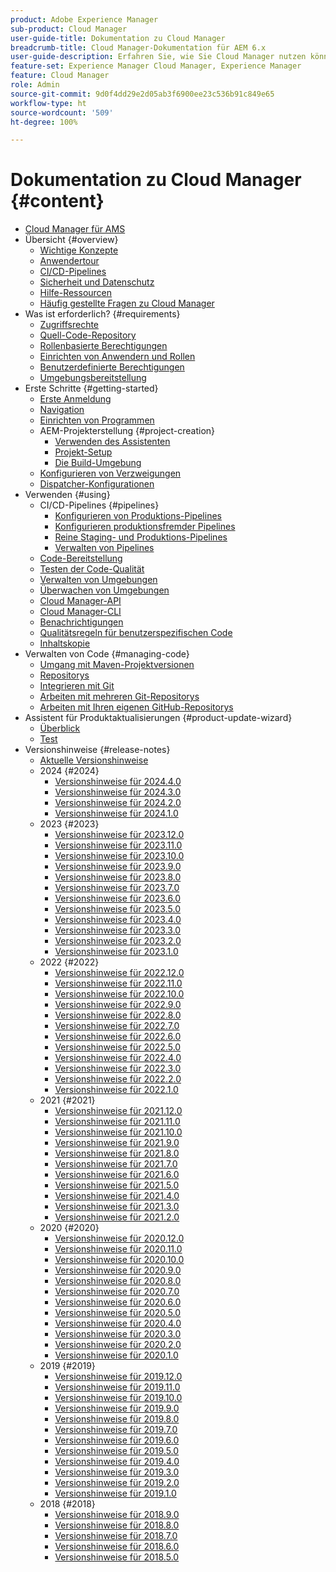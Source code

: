 ```yaml
---
product: Adobe Experience Manager
sub-product: Cloud Manager
user-guide-title: Dokumentation zu Cloud Manager
breadcrumb-title: Cloud Manager-Dokumentation für AEM 6.x
user-guide-description: Erfahren Sie, wie Sie Cloud Manager nutzen können, um Adobe Experience Manager für AMS in der Cloud selbst zu verwalten.
feature-set: Experience Manager Cloud Manager, Experience Manager
feature: Cloud Manager
role: Admin
source-git-commit: 9d0f4dd29e2d05ab3f6900ee23c536b91c849e65
workflow-type: ht
source-wordcount: '509'
ht-degree: 100%

---
```



# Dokumentation zu Cloud Manager {#content}

+ [Cloud Manager für AMS](/help/introduction.md)
+ Übersicht {#overview}
   + [Wichtige Konzepte](/help/overview/key-concepts.md)
   + [Anwendertour](/help/overview/user-journey.md)
   + [CI/CD-Pipelines](/help/overview/ci-cd-pipelines.md)
   + [Sicherheit und Datenschutz](/help/overview/security-and-privacy.md)
   + [Hilfe-Ressourcen](/help/overview/help-resources.md)
   + [Häufig gestellte Fragen zu Cloud Manager](/help/overview/faqs.md)
+ Was ist erforderlich? {#requirements}
   + [Zugriffsrechte](/help/requirements/access-rights.md)
   + [Quell-Code-Repository](/help/requirements/source-code-repository.md)
   + [Rollenbasierte Berechtigungen](/help/requirements/role-based-permissions.md)
   + [Einrichten von Anwendern und Rollen](/help/requirements/users-and-roles.md)
   + [Benutzerdefinierte Berechtigungen](/help/using/custom-permissions.md)
   + [Umgebungsbereitstellung](/help/requirements/environment-provisioning.md)
+ Erste Schritte {#getting-started}
   + [Erste Anmeldung](/help/getting-started/first-time-login.md)
   + [Navigation](/help/getting-started/navigation.md)
   + [Einrichten von Programmen](/help/getting-started/program-setup.md)
   + AEM-Projekterstellung {#project-creation}
      + [Verwenden des Assistenten](/help/getting-started/using-the-wizard.md)
      + [Projekt-Setup](/help/getting-started/project-setup.md)
      + [Die Build-Umgebung](/help/getting-started/build-environment.md)
   + [Konfigurieren von Verzweigungen](/help/getting-started/configuring-branches.md)
   + [Dispatcher-Konfigurationen](/help/getting-started/dispatcher-configurations.md)
+ Verwenden {#using}
   + CI/CD-Pipelines {#pipelines}
      + [Konfigurieren von Produktions-Pipelines](/help/using/production-pipelines.md)
      + [Konfigurieren produktionsfremder Pipelines](/help/using/non-production-pipelines.md)
      + [Reine Staging- und Produktions-Pipelines](/help/using/stage-prod-only.md)
      + [Verwalten von Pipelines](/help/using/managing-pipelines.md)
   + [Code-Bereitstellung](/help/using/code-deployment.md)
   + [Testen der Code-Qualität](/help/using/code-quality-testing.md)
   + [Verwalten von Umgebungen](/help/using/managing-environments.md)
   + [Überwachen von Umgebungen](/help/using/monitoring-environments.md)
   + [Cloud Manager-API](https://developer.adobe.com/experience-cloud/cloud-manager/reference/api/)
   + [Cloud Manager-CLI](https://github.com/adobe/aio-cli-plugin-cloudmanager/blob/main/README.md)
   + [Benachrichtigungen](/help/using/notifications.md)
   + [Qualitätsregeln für benutzerspezifischen Code](/help/using/custom-code-quality-rules.md)
   + [Inhaltskopie](/help/using/content-copy.md)
+ Verwalten von Code {#managing-code}
   + [Umgang mit Maven-Projektversionen](/help/managing-code/maven-project-version.md)
   + [Repositorys](/help/managing-code/repositories.md)
   + [Integrieren mit Git](/help/managing-code/git-integration.md)
   + [Arbeiten mit mehreren Git-Repositorys](/help/managing-code/multiple-git-repos.md)
   + [Arbeiten mit Ihren eigenen GitHub-Repositorys](/help/managing-code/byo-github.md)
+ Assistent für Produktaktualisierungen {#product-update-wizard}
   + [Überblick](/help/product-update-wizard/overview.md)
   + [Test](/help/product-update-wizard/evaluation.md)
+ Versionshinweise {#release-notes}
   + [Aktuelle Versionshinweise](/help/release-notes/current.md)
   + 2024 {#2024}
      + [Versionshinweise für 2024.4.0](/help/release-notes/2024/2024-4-0.md)
      + [Versionshinweise für 2024.3.0](/help/release-notes/2024/2024-3-0.md)
      + [Versionshinweise für 2024.2.0](/help/release-notes/2024/2024-2-0.md)
      + [Versionshinweise für 2024.1.0](/help/release-notes/2024/2024-1-0.md)
   + 2023 {#2023}
      + [Versionshinweise für 2023.12.0](/help/release-notes/2023/2023-12-0.md)
      + [Versionshinweise für 2023.11.0](/help/release-notes/2023/2023-11-0.md)
      + [Versionshinweise für 2023.10.0](/help/release-notes/2023/2023-10-0.md)
      + [Versionshinweise für 2023.9.0](/help/release-notes/2023/2023-9-0.md)
      + [Versionshinweise für 2023.8.0](/help/release-notes/2023/2023-8-0.md)
      + [Versionshinweise für 2023.7.0](/help/release-notes/2023/2023-7-0.md)
      + [Versionshinweise für 2023.6.0](/help/release-notes/2023/2023-6-0.md)
      + [Versionshinweise für 2023.5.0](/help/release-notes/2023/2023-5-0.md)
      + [Versionshinweise für 2023.4.0](/help/release-notes/2023/2023-4-0.md)
      + [Versionshinweise für 2023.3.0](/help/release-notes/2023/2023-3-0.md)
      + [Versionshinweise für 2023.2.0](/help/release-notes/2023/2023-2-0.md)
      + [Versionshinweise für 2023.1.0](/help/release-notes/2023/2023-1-0.md)
   + 2022 {#2022}
      + [Versionshinweise für 2022.12.0](/help/release-notes/2022/2022-12-0.md)
      + [Versionshinweise für 2022.11.0](/help/release-notes/2022/2022-11-0.md)
      + [Versionshinweise für 2022.10.0](/help/release-notes/2022/2022-10-0.md)
      + [Versionshinweise für 2022.9.0](/help/release-notes/2022/2022-9-0.md)
      + [Versionshinweise für 2022.8.0](/help/release-notes/2022/2022-8-0.md)
      + [Versionshinweise für 2022.7.0](/help/release-notes/2022/2022-7-0.md)
      + [Versionshinweise für 2022.6.0](/help/release-notes/2022/2022-6-0.md)
      + [Versionshinweise für 2022.5.0](/help/release-notes/2022/2022-5-0.md)
      + [Versionshinweise für 2022.4.0](/help/release-notes/2022/2022-4-0.md)
      + [Versionshinweise für 2022.3.0](/help/release-notes/2022/2022-3-0.md)
      + [Versionshinweise für 2022.2.0](/help/release-notes/2022/2022-2-0.md)
      + [Versionshinweise für 2022.1.0](/help/release-notes/2022/2022-1-0.md)
   + 2021 {#2021}
      + [Versionshinweise für 2021.12.0](/help/release-notes/2021/2021-12-0.md)
      + [Versionshinweise für 2021.11.0](/help/release-notes/2021/2021-11-0.md)
      + [Versionshinweise für 2021.10.0](/help/release-notes/2021/2021-10-0.md)
      + [Versionshinweise für 2021.9.0](/help/release-notes/2021/2021-9-0.md)
      + [Versionshinweise für 2021.8.0](/help/release-notes/2021/2021-8-0.md)
      + [Versionshinweise für 2021.7.0](/help/release-notes/2021/2021-7-0.md)
      + [Versionshinweise für 2021.6.0](/help/release-notes/2021/2021-6-0.md)
      + [Versionshinweise für 2021.5.0](/help/release-notes/2021/2021-5-0.md)
      + [Versionshinweise für 2021.4.0](/help/release-notes/2021/2021-4-0.md)
      + [Versionshinweise für 2021.3.0](/help/release-notes/2021/2021-3-0.md)
      + [Versionshinweise für 2021.2.0](/help/release-notes/2021/2021-2-0.md)
   + 2020 {#2020}
      + [Versionshinweise für 2020.12.0](/help/release-notes/2020/2020-12-0.md)
      + [Versionshinweise für 2020.11.0](/help/release-notes/2020/2020-11-0.md)
      + [Versionshinweise für 2020.10.0](/help/release-notes/2020/2020-10-0.md)
      + [Versionshinweise für 2020.9.0](/help/release-notes/2020/2020-9-0.md)
      + [Versionshinweise für 2020.8.0](/help/release-notes/2020/2020-8-0.md)
      + [Versionshinweise für 2020.7.0](/help/release-notes/2020/2020-7-0.md)
      + [Versionshinweise für 2020.6.0](/help/release-notes/2020/2020-6-0.md)
      + [Versionshinweise für 2020.5.0](/help/release-notes/2020/2020-5-0.md)
      + [Versionshinweise für 2020.4.0](/help/release-notes/2020/2020-4-0.md)
      + [Versionshinweise für 2020.3.0](/help/release-notes/2020/2020-3-0.md)
      + [Versionshinweise für 2020.2.0](/help/release-notes/2020/2020-2-0.md)
      + [Versionshinweise für 2020.1.0](/help/release-notes/2020/2020-1-0.md)
   + 2019 {#2019}
      + [Versionshinweise für 2019.12.0](/help/release-notes/2019/2019-12-0.md)
      + [Versionshinweise für 2019.11.0](/help/release-notes/2019/2019-11-0.md)
      + [Versionshinweise für 2019.10.0](/help/release-notes/2019/2019-10-0.md)
      + [Versionshinweise für 2019.9.0](/help/release-notes/2019/2019-9-0.md)
      + [Versionshinweise für 2019.8.0](/help/release-notes/2019/2019-8-0.md)
      + [Versionshinweise für 2019.7.0](/help/release-notes/2019/2019-7-0.md)
      + [Versionshinweise für 2019.6.0](/help/release-notes/2019/2019-6-0.md)
      + [Versionshinweise für 2019.5.0](/help/release-notes/2019/2019-5-0.md)
      + [Versionshinweise für 2019.4.0](/help/release-notes/2019/2019-4-0.md)
      + [Versionshinweise für 2019.3.0](/help/release-notes/2019/2019-3-0.md)
      + [Versionshinweise für 2019.2.0](/help/release-notes/2019/2019-2-0.md)
      + [Versionshinweise für 2019.1.0](/help/release-notes/2019/2019-1-0.md)
   + 2018 {#2018}
      + [Versionshinweise für 2018.9.0](/help/release-notes/2018/2018-9-0.md)
      + [Versionshinweise für 2018.8.0](/help/release-notes/2018/2018-8-0.md)
      + [Versionshinweise für 2018.7.0](/help/release-notes/2018/2018-7-0.md)
      + [Versionshinweise für 2018.6.0](/help/release-notes/2018/2018-6-0.md)
      + [Versionshinweise für 2018.5.0](/help/release-notes/2018/2018-5-0.md)
